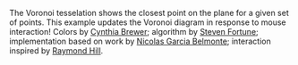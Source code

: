 The Voronoi tesselation shows the closest point on the plane for a given set of points. This example updates the Voronoi diagram in response to mouse interaction! Colors by [Cynthia Brewer](http://colorbrewer.org/); algorithm by [Steven Fortune](http://ect.bell-labs.com/who/sjf/); implementation based on work by [Nicolas Garcia Belmonte](http://blog.thejit.org/2010/02/12/voronoi-tessellation/); interaction inspired by [Raymond Hill](http://www.raymondhill.net/blog/?p=9).
